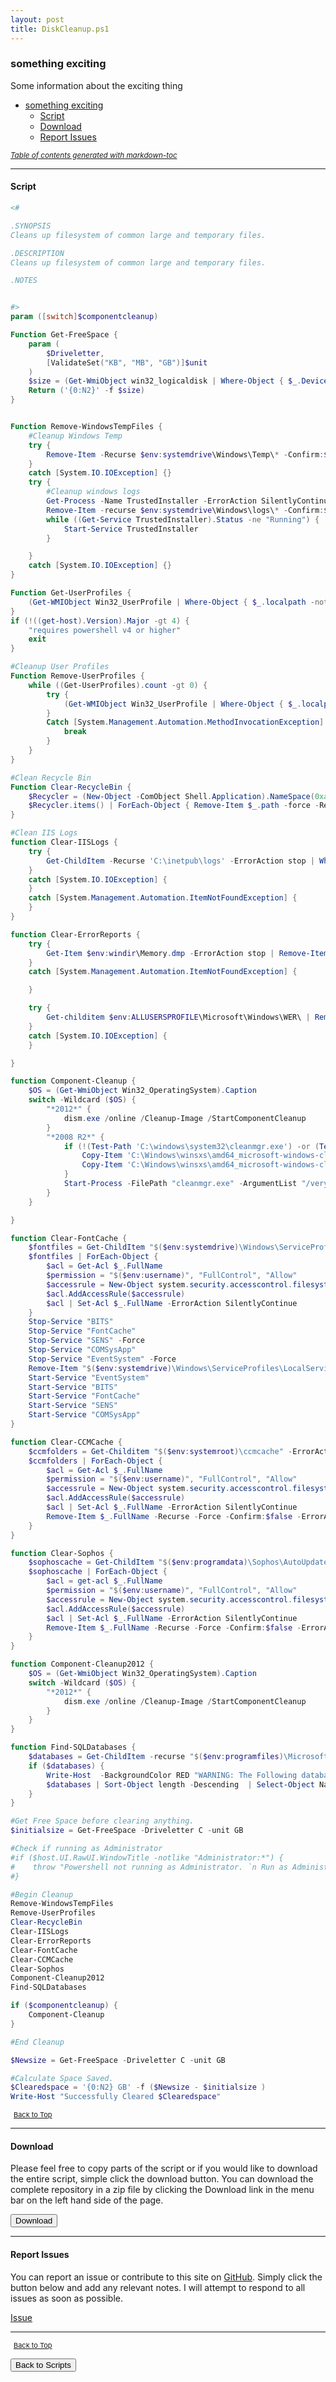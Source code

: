 ```yaml
---
layout: post
title: DiskCleanup.ps1
---
```


### something exciting

Some information about the exciting thing

- [something exciting](#something-exciting)
  - [Script](#script)
  - [Download](#download)
  - [Report Issues](#report-issues)

<small><i><a href='http://ecotrust-canada.github.io/markdown-toc/'>Table of contents generated with markdown-toc</a></i></small>

---

#### Script

```powershell
<#

.SYNOPSIS
Cleans up filesystem of common large and temporary files.

.DESCRIPTION
Cleans up filesystem of common large and temporary files.

.NOTES


#>
param ([switch]$componentcleanup)

Function Get-FreeSpace {
    param (
        $Driveletter,
        [ValidateSet("KB", "MB", "GB")]$unit
    )
    $size = (Get-WmiObject win32_logicaldisk | Where-Object { $_.DeviceID -eq ("$Driveletter" + ":") }).Freespace / '{0}' -f ("1" + $unit)
    Return ('{0:N2}' -f $size)
}


Function Remove-WindowsTempFiles {
    #Cleanup Windows Temp
    try {
        Remove-Item -Recurse $env:systemdrive\Windows\Temp\* -Confirm:$false -ErrorAction SilentlyContinue
    }
    catch [System.IO.IOException] {}
    try {
        #Cleanup windows logs
        Get-Process -Name TrustedInstaller -ErrorAction SilentlyContinue | Stop-Process -Confirm:$false -Force -ErrorAction SilentlyContinue
        Remove-Item -recurse $env:systemdrive\Windows\logs\* -Confirm:$false -Force -ErrorAction SilentlyContinue
        while ((Get-Service TrustedInstaller).Status -ne "Running") {
            Start-Service TrustedInstaller
        }

    }
    catch [System.IO.IOException] {}
}

Function Get-UserProfiles {
    (Get-WMIObject Win32_UserProfile | Where-Object { $_.localpath -notlike "*systemprofile" -and $_.localpath -notlike "*Administrator" -and $_.localpath -notlike "*NetworkService" -and $_.localpath -notlike "*LocalService" -and $_.localpath -notlike "*$env:USERNAME" -and $_.loaded -eq $false })
}
if (!((get-host).Version).Major -gt 4) {
    "requires powershell v4 or higher"
    exit
}

#Cleanup User Profiles
Function Remove-UserProfiles {
    while ((Get-UserProfiles).count -gt 0) {
        try {
            (Get-WMIObject Win32_UserProfile | Where-Object { $_.localpath -notlike "*systemprofile" -and $_.localpath -notlike "*Administrator" -and $_.localpath -notlike "*NetworkService" -and $_.localpath -notlike "*LocalService" -and $_.localpath -notlike "*$env:USERNAME" -and $_.loaded -eq $false }).delete()
        }
        Catch [System.Management.Automation.MethodInvocationException] {
            break
        }
    }
}

#Clean Recycle Bin
Function Clear-RecycleBin {
    $Recycler = (New-Object -ComObject Shell.Application).NameSpace(0xa)
    $Recycler.items() | ForEach-Object { Remove-Item $_.path -force -Recurse }
}

#Clean IIS Logs
function Clear-IISLogs {
    try {
        Get-ChildItem -Recurse 'C:\inetpub\logs' -ErrorAction stop | Where-Object { $_.Name -like "u_ex*" } | Remove-Item -Force -ErrorAction SilentlyContinue
    }
    catch [System.IO.IOException] {
    }
    catch [System.Management.Automation.ItemNotFoundException] {
    }
}

function Clear-ErrorReports {
    try {
        Get-Item $env:windir\Memory.dmp -ErrorAction stop | Remove-Item -force
    }
    catch [System.Management.Automation.ItemNotFoundException] {

    }

    try {
        Get-childitem $env:ALLUSERSPROFILE\Microsoft\Windows\WER\ | Remove-Item -recurse -force
    }
    catch [System.IO.IOException] {
    }

}

function Component-Cleanup {
    $OS = (Get-WmiObject Win32_OperatingSystem).Caption
    switch -Wildcard ($OS) {
        "*2012*" {
            dism.exe /online /Cleanup-Image /StartComponentCleanup
        }
        "*2008 R2*" {
            if (!(Test-Path 'C:\windows\system32\cleanmgr.exe') -or (Test-Path C:\windows\system32\en-us\cleanmgr.exe.mui)) {
                Copy-Item 'C:\Windows\winsxs\amd64_microsoft-windows-cleanmgr_31bf3856ad364e35_6.1.7600.16385_none_c9392808773cd7da\cleanmgr.exe' 'C:\windows\system32\cleanmgr.exe' -Force -Confirm:$false
                Copy-Item 'C:\Windows\winsxs\amd64_microsoft-windows-cleanmgr.resources_31bf3856ad364e35_6.1.7600.16385_en-us_b9cb6194b257cc63\cleanmgr.exe.mui' 'C:\windows\system32\en-us\cleanmgr.exe.mui' -Force -Confirm:$false
            }
            Start-Process -FilePath "cleanmgr.exe" -ArgumentList "/verylowdisk" -Wait
        }
    }

}

function Clear-FontCache {
    $fontfiles = Get-ChildItem "$($env:systemdrive)\Windows\ServiceProfiles\LocalService\AppData\Local" -Recurse -Filter "*FontCache*"
    $fontfiles | ForEach-Object {
        $acl = Get-Acl $_.FullName
        $permission = "$($env:username)", "FullControl", "Allow"
        $accessrule = New-Object system.security.accesscontrol.filesystemaccessrule $permission
        $acl.AddAccessRule($accessrule)
        $acl | Set-Acl $_.FullName -ErrorAction SilentlyContinue
    }
    Stop-Service "BITS"
    Stop-Service "FontCache"
    Stop-Service "SENS" -Force
    Stop-Service "COMSysApp"
    Stop-Service "EventSystem" -Force
    Remove-Item "$($env:systemdrive)\Windows\ServiceProfiles\LocalService\AppData\Local\*.dat" -Force -Confirm:$false -ErrorAction SilentlyContinue
    Start-Service "EventSystem"
    Start-Service "BITS"
    Start-Service "FontCache"
    Start-Service "SENS"
    Start-Service "COMSysApp"
}

function Clear-CCMCache {
    $ccmfolders = Get-Childitem "$($env:systemroot)\ccmcache" -ErrorAction SilentlyContinue
    $ccmfolders | ForEach-Object {
        $acl = Get-Acl $_.FullName
        $permission = "$($env:username)", "FullControl", "Allow"
        $accessrule = New-Object system.security.accesscontrol.filesystemaccessrule $permission
        $acl.AddAccessRule($accessrule)
        $acl | Set-Acl $_.FullName -ErrorAction SilentlyContinue
        Remove-Item $_.FullName -Recurse -Force -Confirm:$false -ErrorAction SilentlyContinue
    }
}

function Clear-Sophos {
    $sophoscache = Get-ChildItem "$($env:programdata)\Sophos\AutoUpdate\Cache"
    $sophoscache | ForEach-Object {
        $acl = get-acl $_.FullName
        $permission = "$($env:username)", "FullControl", "Allow"
        $accessrule = New-Object system.security.accesscontrol.filesystemaccessrule $permission
        $acl.AddAccessRule($accessrule)
        $acl | Set-Acl $_.FullName -ErrorAction SilentlyContinue
        Remove-Item $_.FullName -Recurse -Force -Confirm:$false -ErrorAction SilentlyContinue
    }
}

function Component-Cleanup2012 {
    $OS = (Get-WmiObject Win32_OperatingSystem).Caption
    switch -Wildcard ($OS) {
        "*2012*" {
            dism.exe /online /Cleanup-Image /StartComponentCleanup
        }
    }
}

function Find-SQLDatabases {
    $databases = Get-ChildItem -recurse "$($env:programfiles)\Microsoft SQL Server" -ErrorAction SilentlyContinue | Where-Object { $_.Name -like "*.*df" -and $_.Name -inotlike "master.*df" -and $_.Name -inotlike "model.*df" -and $_.Name -inotlike "msdbdata.*df" }
    if ($databases) {
        Write-Host  -BackgroundColor RED "WARNING: The Following databases exist on $($env:systemdrive) and should be moved."
        $databases | Sort-Object length -Descending  | Select-Object Name, @{Name = "DB Size MB"; Expression = { [math]::round($($_.length / 1MB), 2) } } -first 5
    }
}

#Get Free Space before clearing anything.
$initialsize = Get-FreeSpace -Driveletter C -unit GB

#Check if running as Administrator
#if ($host.UI.RawUI.WindowTitle -notlike "Administrator:*") {
#    throw "Powershell not running as Administrator. `n Run as Administrator and try again"
#}

#Begin Cleanup
Remove-WindowsTempFiles
Remove-UserProfiles
Clear-RecycleBin
Clear-IISLogs
Clear-ErrorReports
Clear-FontCache
Clear-CCMCache
Clear-Sophos
Component-Cleanup2012
Find-SQLDatabases

if ($componentcleanup) {
    Component-Cleanup
}

#End Cleanup

$Newsize = Get-FreeSpace -Driveletter C -unit GB

#Calculate Space Saved.
$Clearedspace = '{0:N2} GB' -f ($Newsize - $initialsize )
Write-Host "Successfully Cleared $Clearedspace"
```

<span style="font-size:11px;"><a href="#"><i class="fas fa-caret-up" aria-hidden="true" style="color: white; margin-right:5px;"></i>Back to Top</a></span>

---

#### Download

Please feel free to copy parts of the script or if you would like to download the entire script, simple click the download button. You can download the complete repository in a zip file by clicking the Download link in the menu bar on the left hand side of the page.

<button class="btn" type="submit" onclick="window.open('/PowerShell/scripts/DiskCleanup.ps1')">
    <i class="fa fa-cloud-download-alt">
    </i>
        Download
</button>

---

#### Report Issues

You can report an issue or contribute to this site on <a href="https://github.com/BanterBoy/scripts-blog/issues">GitHub</a>. Simply click the button below and add any relevant notes. I will attempt to respond to all issues as soon as possible.

<!-- Place this tag where you want the button to render. -->

<a class="github-button" href="https://github.com/BanterBoy/scripts-blog/issues/new?title=DiskCleanup.ps1&body=There is a problem with this function. Please find details below." data-show-count="true" aria-label="Issue BanterBoy/scripts-blog on GitHub">Issue</a>

---

<span style="font-size:11px;"><a href="#"><i class="fas fa-caret-up" aria-hidden="true" style="color: white; margin-right:5px;"></i>Back to Top</a></span>

<a href="/menu/_pages/scripts.html">
    <button class="btn">
        <i class='fas fa-reply'>
        </i>
            Back to Scripts
    </button>
</a>

[1]: http://ecotrust-canada.github.io/markdown-toc
[2]: https://github.com/googlearchive/code-prettify

